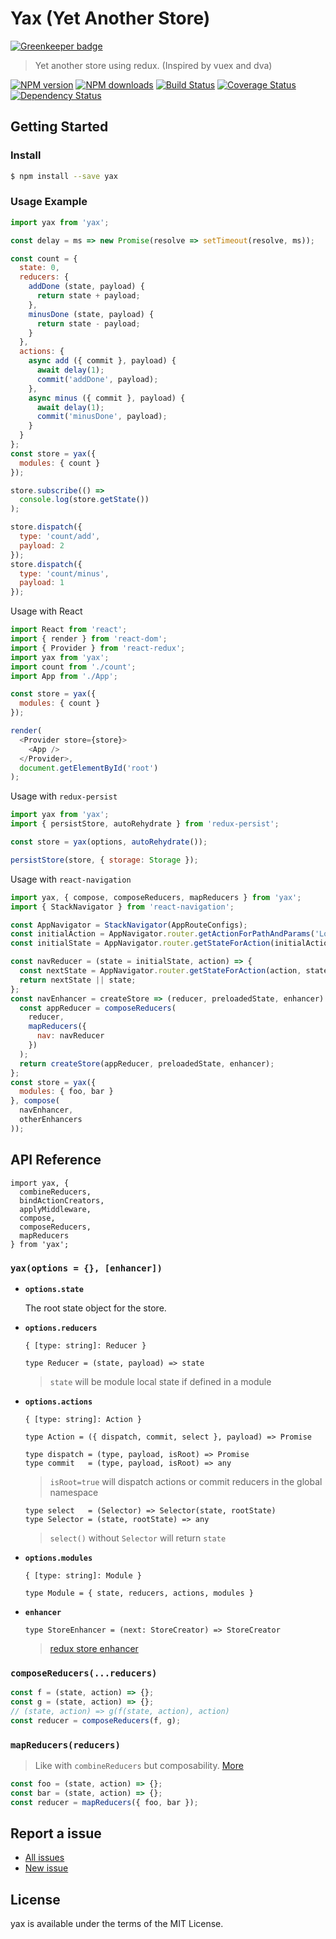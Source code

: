 Yax (Yet Another Store)
=======================

[![Greenkeeper badge](https://badges.greenkeeper.io/d-band/yax.svg)](https://greenkeeper.io/)

> Yet another store using redux. (Inspired by vuex and dva)

[![NPM version](https://img.shields.io/npm/v/yax.svg)](https://www.npmjs.com/package/yax)
[![NPM downloads](https://img.shields.io/npm/dm/yax.svg)](https://www.npmjs.com/package/yax)
[![Build Status](https://travis-ci.org/d-band/yax.svg?branch=master)](https://travis-ci.org/d-band/yax)
[![Coverage Status](https://coveralls.io/repos/github/d-band/yax/badge.svg?branch=master)](https://coveralls.io/github/d-band/yax?branch=master)
[![Dependency Status](https://david-dm.org/d-band/yax.svg)](https://david-dm.org/d-band/yax)

## Getting Started

### Install

```bash
$ npm install --save yax
```

### Usage Example

```javascript
import yax from 'yax';

const delay = ms => new Promise(resolve => setTimeout(resolve, ms));

const count = {
  state: 0,
  reducers: {
    addDone (state, payload) {
      return state + payload;
    },
    minusDone (state, payload) {
      return state - payload;
    }
  },
  actions: {
    async add ({ commit }, payload) {
      await delay(1);
      commit('addDone', payload);
    },
    async minus ({ commit }, payload) {
      await delay(1);
      commit('minusDone', payload);
    }
  }
};
const store = yax({
  modules: { count }
});

store.subscribe(() =>
  console.log(store.getState())
);

store.dispatch({
  type: 'count/add',
  payload: 2
});
store.dispatch({
  type: 'count/minus',
  payload: 1
});
```

Usage with React

```javascript
import React from 'react';
import { render } from 'react-dom';
import { Provider } from 'react-redux';
import yax from 'yax';
import count from './count';
import App from './App';

const store = yax({
  modules: { count }
});

render(
  <Provider store={store}>
    <App />
  </Provider>,
  document.getElementById('root')
);
```

Usage with `redux-persist`

```javascript
import yax from 'yax';
import { persistStore, autoRehydrate } from 'redux-persist';

const store = yax(options, autoRehydrate());

persistStore(store, { storage: Storage });
```

Usage with `react-navigation`

```javascript
import yax, { compose, composeReducers, mapReducers } from 'yax';
import { StackNavigator } from 'react-navigation';

const AppNavigator = StackNavigator(AppRouteConfigs);
const initialAction = AppNavigator.router.getActionForPathAndParams('Login');
const initialState = AppNavigator.router.getStateForAction(initialAction);

const navReducer = (state = initialState, action) => {
  const nextState = AppNavigator.router.getStateForAction(action, state);
  return nextState || state;
};
const navEnhancer = createStore => (reducer, preloadedState, enhancer) => {
  const appReducer = composeReducers(
    reducer,
    mapReducers({
      nav: navReducer
    })
  );
  return createStore(appReducer, preloadedState, enhancer);
};
const store = yax({
  modules: { foo, bar }
}, compose(
  navEnhancer,
  otherEnhancers
));
```

## API Reference

```
import yax, {
  combineReducers,
  bindActionCreators,
  applyMiddleware,
  compose,
  composeReducers,
  mapReducers
} from 'yax';
```

### `yax(options = {}, [enhancer])`


- **`options.state`**

  The root state object for the store.
  
- **`options.reducers`**

  ```
  { [type: string]: Reducer }
  ```
  ```
  type Reducer = (state, payload) => state
  ```
  > `state` will be module local state if defined in a module
  
- **`options.actions`**

  ```
  { [type: string]: Action }
  ```
  ```
  type Action = ({ dispatch, commit, select }, payload) => Promise
  ```
  ```
  type dispatch = (type, payload, isRoot) => Promise
  type commit   = (type, payload, isRoot) => any
  ```
  > `isRoot=true` will dispatch actions or commit reducers in the global namespace
  
  ```
  type select   = (Selector) => Selector(state, rootState)
  type Selector = (state, rootState) => any
  ```
  > `select()` without `Selector` will return `state`
  
- **`options.modules`**

  ```
  { [type: string]: Module }
  ```
  ```
  type Module = { state, reducers, actions, modules }
  ```
  
- **`enhancer`**

  ```
  type StoreEnhancer = (next: StoreCreator) => StoreCreator
  ```
  > [redux store enhancer](http://redux.js.org/docs/Glossary.html#store-enhancer)

### `composeReducers(...reducers)`

```javascript
const f = (state, action) => {};
const g = (state, action) => {};
// (state, action) => g(f(state, action), action)
const reducer = composeReducers(f, g);
```

### `mapReducers(reducers)`

> Like with `combineReducers` but composability. [More](https://github.com/reactjs/redux/pull/2059#issuecomment-256798218)

```javascript
const foo = (state, action) => {};
const bar = (state, action) => {};
const reducer = mapReducers({ foo, bar });
```

## Report a issue

* [All issues](https://github.com/d-band/yax/issues)
* [New issue](https://github.com/d-band/yax/issues/new)

## License

yax is available under the terms of the MIT License.
